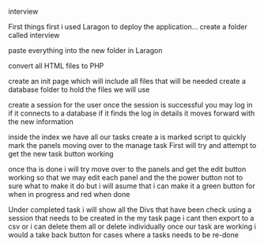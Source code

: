 interview


First things first i used Laragon to deploy the application... 
create a folder called interview

paste everything into the new folder in Laragon

convert all HTML files to PHP 

create an init page which will include all files that will be needed 
create a database folder to hold the files we will use 

create a session for the user
once the session is successful you may log in if it connects to a database if it finds the log in details it moves forward with the new information 

inside the index we have all our tasks create a is marked script to quickly mark the panels
moving over to the manage task First will try and attempt to get the new task button working 

once tha is done i will try move over to the panels and get the edit button working so that we may edit each panel and the the power button not to sure what to make it do but i will asume that i can make it a green button for when in progress and red when done

Under completed task i will show all the Divs that have been check using a session that needs to be created in the my task page i cant then export to a csv or i can delete them all 
or delete individually once our task are working i would a take back button for cases where a tasks needs to be re-done 